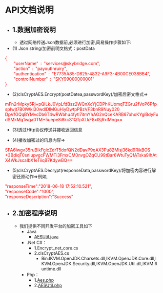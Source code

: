 # API文档说明
- ## 1.数据加密说明 ##
    - 透过网络传送Json数据前,必须进行加密,简易操作步骤如下:
- (1) Json string/加密前明文格式：postData


<font color=red>
{<br>
  &ensp;&ensp;&ensp;&ensp;"userName"&ensp;:&ensp;"services@skybridge.com",<br>
  &ensp;&ensp;&ensp;&ensp;"action"&ensp;:&ensp;"payoutInruiry",<br>
  &ensp;&ensp;&ensp;&ensp;"authentication"&ensp;:&ensp;"E7735A85-D825-4832-A9F3-4B00CE038BB4",<br>
  &ensp;&ensp;&ensp;&ensp;"controlNumber"&ensp;:&ensp;"SKY99000000001"<br>
  }
</font>


- (2)clsCryptAES.Encrypt(postDatea,passwordKey)/加密后密文格式=>
<font color=red>
mFn2rMpky5Rj+pQILkJ0VpLfdBsz2WQnXcYjCDPhKUomqTZGru2fVoP6PfpspIwjt7B0lWkl30wdlDlMGuHiyDwtpPBzVF3bnR9Nuy020<br>
DpVfGQqBYMvcDb6T4wRWbhu4fytl7itmYhAG2nQceKARB67ohoKYgiBdyFudSMkMg1wga0TM+5uepe8i8kcS1QTpXLkF8xlSjRxlMng==
</font>

- (3)透过Http协议传送并接收返回信息

- (4)接收加密过的讯息内容=>
<font color=red>
SFA6Iwgv35ruBIkFglcZdrT5dofQN2dDavP9qAX3Pu82Mlsj36kd9RikBOS<br>+3BdiqT0sniupvgcFWMTi3FmxCM0nvgOZqCU99tBar6WtuTyQfATska9IhAtX4WkJscaIbX1eTiiqB7KdywBQ==
</font>

- (5)clsCryptAES.Decrypt(responseData,passwordKey)/将加密内容进行解密还原动作=>例如,
<font color=red>
"responseTime":"2018-06-18 17:52:10.521",<br>
"responseCode":"1000",<br>
"responseDescription":"Success"
</font>

- ## 2.加密程序说明 ##
  - 我们提供不同开发平台的加密工具如下
    - Java
      - [AESUtil.java](./public/AESUtil.java.md)
    - .Net C#：
       - 1.Encrypt_net_core.cs
       - 2.clsCryptAES.cs
         - Bin:IKVM.OpenJDK.Charsets.dll,IKVM.OpenJDK.Core.dll,IKVM.OpenJDK.Security.dll,IKVM.OpenJDK.Util.dll,IKVM.Runtime.dll
    - Php：
        - 1.[Aes.php](./public/Aes.php.md)
        - 2.[AESUtil.php](./public/AESUtil.php.md)

